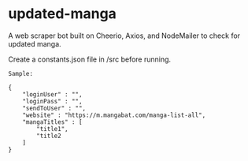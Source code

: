 # updated-manga
A web scraper bot built on Cheerio, Axios, and NodeMailer to check for updated manga. 

Create a constants.json file in /src before running. 

```
Sample: 

{
    "loginUser" : "",
    "loginPass" : "",
    "sendToUser" : "",
    "website" : "https://m.mangabat.com/manga-list-all", 
    "mangaTitles" : [
        "title1",
        "title2
    ]
}
```
